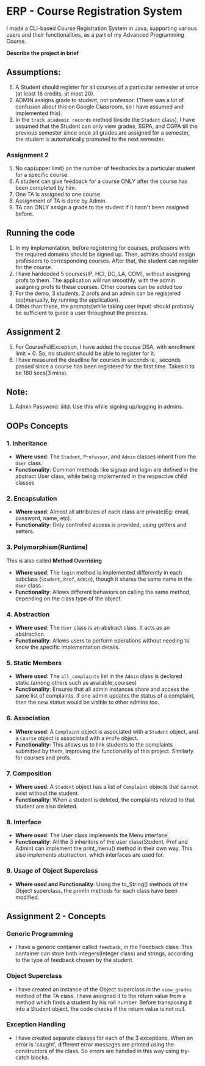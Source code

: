 # ERP - Course Registration System
I made a CLI-based Course Registration System in Java, supporting various users and their functionalities, as a part of my Advanced Programming Course.

**Describe the project in brief**

## Assumptions:
1. A Student should register for all courses of a particular semester at once (at least 18 credits, at most 20).
2. ADMIN assigns grade to student, not professor. (There was a lot of confusion about this on Google Classroom, so I have assumed and implemented this).
3. In the `track academic records` method (inside the `Student` class), I have assumed that the Student can only view grades, SGPA, and CGPA till the previous semester since once all grades are assigned for a semester, the student is automatically promoted to the next semester.
### Assignment 2
5. No cap(upper limit) on the number of feedbacks by a particular student for a specific course.
6. A student can give feedback for a course ONLY after the course has been completed by him. 
7. One TA is assigned to one course.
8. Assignment of TA is done by Admin.
9. TA can ONLY assign a grade to the student if it hasn't been assigned before.

## Running the code
1. In my implementation, before registering for courses, professors with the required domains should be signed up. Then, admins should assign professors to corresponding courses. After that, the student can register for the course.
2. I have hardcoded 5 courses(IP, HCI, DC, LA, COM), without assigning profs to them. The application will run smoothly, with the admin assigning profs to these courses. Other courses can be added too
3. For the demo, 3 students, 2 profs and an admin can be registered too(manually, by running the application).
4. Other than these, the prompts(while taking user input) should probably be sufficient to guide a user throughout the process.
## Assignment 2
5. For CourseFullException, I have added the course DSA, with enrollment limit = 0. So, no student should be able to register for it.
6. I have measured the deadline for courses in seconds ie., seconds passed since a course has been registered for the first time. Taken it to be 180 secs(3 mins). 

## Note:
1. Admin Password: iiitd. Use this while signing up/logging in admins.


## OOPs Concepts 

### 1. Inheritance
- **Where used**: The `Student`, `Professor`, and `Admin` classes inherit from the `User` class.
- **Functionality**: Common methods like signup and login are defined in the abstract User class, while being implemented in the respective child classes

### 2. Encapsulation
- **Where used**: Almost all attributes of each class are private(Eg: email, password, name, etc).
- **Functionality**: Only controlled access is provided, using getters and setters.

### 3. Polymorphism(Runtime)
This is also called **Method Overriding**
- **Where used**: The `login` method is implemented differently in each subclass (`Student`, `Prof`, `Admin`), though it shares the same name in the `User` class.
- **Functionality**: Allows different behaviors on calling the same method, depending on the class type of the object.

### 4. Abstraction
- **Where used**: The `User` class is an abstract class. It acts as an abstraction.
- **Functionality**: Allows users to perform operations without needing to know the specific implementation details.

### 5. Static Members
- **Where used**: The `all_complaints` list in the `Admin` class is declared static.(among others such as available_courses)
- **Functionality**: Ensures that all admin instances share and access the same list of complaints. If one admin updates the status of a complaint, then the new status would be visible to other admins too.

### 6. Association
- **Where used**: A `Complaint` object is associated with a `Student` object, and a `Course` object is associated with a `Profe` object.
- **Functionality**: This allows us to link students to the complaints submitted by them, improving the functionality of this project. Similarly for courses and profs.

### 7. Composition
- **Where used**: A `Student` object has a list of `Complaint` objects that cannot exist without the student.
- **Functionality**: When a student is deleted, the complaints related to that student are also deleted.

### 8. Interface
- **Where used**: The User class implements the Menu interface. 
- **Functionality**: All the 3 inheritors of the user class(Student, Prof and Admin) can implement the print_menu() method in their own way. This also implements abstraction, which interfaces are used for.

### 9. Usage of Object Superclass
- **Where used and Functionality**: Using the to_String() methods of the Object superclass, the println methods for each class have been modified.


## Assignment 2 - Concepts

### Generic Programming
- I have a generic container called `feedback`, in the Feedback class. This container can store both integers(Integer class) and strings, according to the type of feedback chosen by the student.

### Object Superclass
- I have created an instance of the Object superclass in the `view_grades` method of the TA class. I have assigned it to the return value from a method which finds a student by his roll number. Before transposing it into a Student object, the code checks if the return value is not null.

### Exception Handling
- I have created separate classes for each of the 3 exceptions. When an error is 'caught', different error messages are printed using the constructors of the class. So errors are handled in this way using try-catch blocks.
